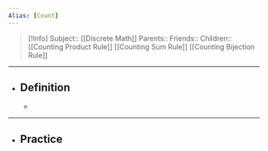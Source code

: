 ```yaml
---
Alias: [Count]
---
```

> [!Info]
> Subject:: [[Discrete Math]]
> Parents:: 
> Friends:: 
> Children:: [[Counting Product Rule]] [[Counting Sum Rule]] [[Counting Bijection Rule]]
---
- ## Definition
	- 
---
- ## Practice